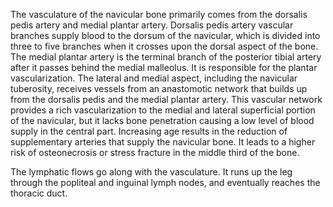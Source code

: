 The vasculature of the navicular bone primarily comes from the dorsalis pedis artery and medial plantar artery. Dorsalis pedis artery vascular branches supply blood to the dorsum of the navicular, which is divided into three to five branches when it crosses upon the dorsal aspect of the bone. The medial plantar artery is the terminal branch of the posterior tibial artery after it passes behind the medial malleolus. It is responsible for the plantar vascularization. The lateral and medial aspect, including the navicular tuberosity, receives vessels from an anastomotic network that builds up from the dorsalis pedis and the medial plantar artery. This vascular network provides a rich vascularization to the medial and lateral superficial portion of the navicular, but it lacks bone penetration causing a low level of blood supply in the central part. Increasing age results in the reduction of supplementary arteries that supply the navicular bone. It leads to a higher risk of osteonecrosis or stress fracture in the middle third of the bone.

The lymphatic flows go along with the vasculature. It runs up the leg through the popliteal and inguinal lymph nodes, and eventually reaches the thoracic duct.